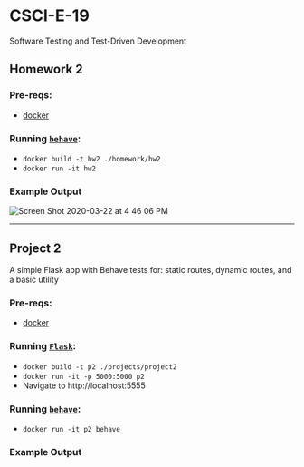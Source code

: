 # CSCI-E-19
Software Testing and Test-Driven Development

## Homework 2

### Pre-reqs: 
   - [docker](https://docs.docker.com/install/)

### Running [`behave`](https://behave.readthedocs.io/en/latest/):
   - `docker build -t hw2 ./homework/hw2`
   - `docker run -it hw2`

### Example Output
![Screen Shot 2020-03-22 at 4 46 06 PM](https://user-images.githubusercontent.com/5629547/77260212-05020c00-6c5d-11ea-94c3-a805e8e1b7c3.png)

---

## Project 2

A simple Flask app with Behave tests for: static routes, dynamic routes, and a basic utility

### Pre-reqs: 
   - [docker](https://docs.docker.com/install/)

### Running [`Flask`](https://flask.palletsprojects.com/):
   - `docker build -t p2 ./projects/project2`
   - `docker run -it -p 5000:5000 p2`
   - Navigate to http://localhost:5555

### Running [`behave`](https://behave.readthedocs.io/en/latest/):
   - `docker run -it p2 behave`

### Example Output
